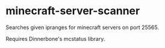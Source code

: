 # minecraft-server-scanner
Searches given ipranges for minecraft servers on port 25565.

Requires Dinnerbone's mcstatus library.


